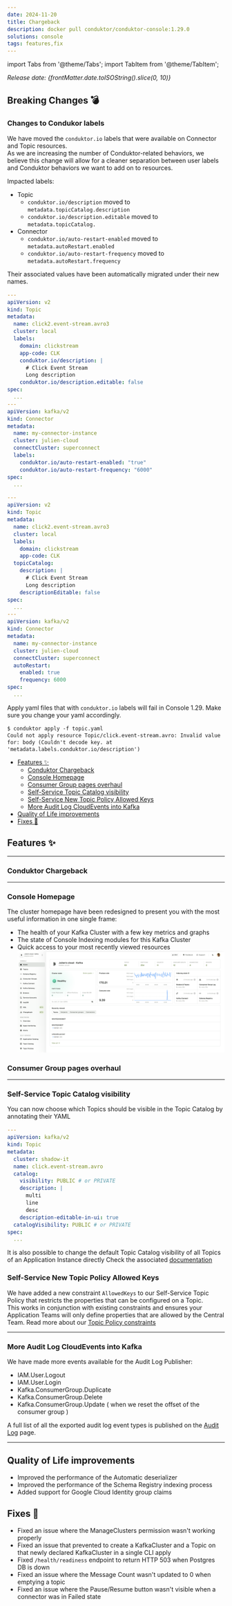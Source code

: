 ```yaml
---
date: 2024-11-20
title: Chargeback
description: docker pull conduktor/conduktor-console:1.29.0
solutions: console
tags: features,fix
---
```



import Tabs from '@theme/Tabs'; import TabItem from '@theme/TabItem';

*Release date: {frontMatter.date.toISOString().slice(0, 10)}*

## Breaking Changes 💣
### Changes to Condukor labels
We have moved the `conduktor.io` labels that were available on Connector and Topic resources.  
As we are increasing the number of Conduktor-related behaviors, we believe this change will
allow for a cleaner separation between user labels and Conduktor behaviors we want to add on to resources.  

Impacted labels:
- Topic
  - `conduktor.io/description` moved to `metadata.topicCatalog.description`
  - `conduktor.io/description.editable` moved to `metadata.topicCatalog.`
- Connector
  - `conduktor.io/auto-restart-enabled` moved to `metadata.autoRestart.enabled`
  - `conduktor.io/auto-restart-frequency` moved to `metadata.autoRestart.frequency`

Their associated values have been automatically migrated under their new names.

<Tabs>
<TabItem value="Before">

````yaml
---
apiVersion: v2
kind: Topic
metadata:
  name: click2.event-stream.avro3
  cluster: local
  labels:
    domain: clickstream
    app-code: CLK
    conduktor.io/description: |
      # Click Event Stream
      Long description
    conduktor.io/description.editable: false
spec:
  ...
---
apiVersion: kafka/v2
kind: Connector
metadata:
  name: my-connector-instance
  cluster: julien-cloud
  connectCluster: superconnect
  labels:
    conduktor.io/auto-restart-enabled: "true"
    conduktor.io/auto-restart-frequency: "6000"
spec:
  ...
````

</TabItem>
<TabItem value="Now">

````yaml
---
apiVersion: v2
kind: Topic
metadata:
  name: click2.event-stream.avro3
  cluster: local
  labels:
    domain: clickstream
    app-code: CLK
  topicCatalog:
    description: |
      # Click Event Stream
      Long description
    descriptionEditable: false
spec:
  ...
---
apiVersion: kafka/v2
kind: Connector
metadata:
  name: my-connector-instance
  cluster: julien-cloud
  connectCluster: superconnect
  autoRestart:
    enabled: true
    frequency: 6000
spec:
  ...  
````

</TabItem>
</Tabs>

Apply yaml files that with `conduktor.io` labels will fail in Console 1.29. Make sure you change your yaml accordingly.
````
$ conduktor apply -f topic.yaml
Could not apply resource Topic/click.event-stream.avro: Invalid value for: body (Couldn't decode key. at 'metadata.labels.conduktor.io/description')
````


- [Features ✨](#features-)
  - [Conduktor Chargeback](#conduktor-chargeback)
  - [Console Homepage](#console-homepage)
  - [Consumer Group pages overhaul](#consumer-group-pages-overhaul)
  - [Self-Service Topic Catalog visibility](#self-service-topic-catalog-visibility)
  - [Self-Service New Topic Policy Allowed Keys](#self-service-new-topic-policy-allowed-keys)
  - [More Audit Log CloudEvents into Kafka](#more-audit-log-cloudevents-into-kafka)
- [Quality of Life improvements](#quality-of-life-improvements)
- [Fixes 🔨](#fixes-)

## Features ✨

***

### Conduktor Chargeback

***

### Console Homepage
The cluster homepage have been redesigned to present you with the most useful information in one single frame:
- The health of your Kafka Cluster with a few key metrics and graphs
- The state of Console Indexing modules for this Kafka Cluster
- Quick access to your most recently viewed resources
![Kafka Connect Wizard](/images/changelog/platform/v29/console-homepage.png)

### Consumer Group pages overhaul


***

### Self-Service Topic Catalog visibility

You can now choose which Topics should be visible in the Topic Catalog by annotating their YAML
````yaml
---
apiVersion: kafka/v2
kind: Topic
metadata:
  cluster: shadow-it
  name: click.event-stream.avro
  catalog:
    visibility: PUBLIC # or PRIVATE
    description: | 
      multi
      line
      desc
    description-editable-in-ui: true
  catalogVisibility: PUBLIC # or PRIVATE
spec:
  ...
````

It is also possible to change the default Topic Catalog visibility of all Topics of an Application Instance directly
Check the associated [documentation](/platform/reference/resource-reference/self-service/#application-instance)

### Self-Service New Topic Policy Allowed Keys
We have added a new constraint `AllowedKeys` to our Self-Service Topic Policy that restricts the properties that can be configured on a Topic.  
This works in conjunction with existing constraints and ensures your Application Teams will only define properties that are allowed by the Central Team.
Read more about our [Topic Policy constraints](/platform/reference/resource-reference/self-service/#policy-constraints)

***

### More Audit Log CloudEvents into Kafka

We have made more events available for the Audit Log Publisher:
- IAM.User.Logout
- IAM.User.Login
- Kafka.ConsumerGroup.Duplicate
- Kafka.ConsumerGroup.Delete
- Kafka.ConsumerGroup.Update ( when we reset the offset of the consumer group )

A full list of all the exported audit log event types is published on the [Audit Log](/platform/navigation/settings/audit-log/#exportable-audit-log-events) page.


***

## Quality of Life improvements
- Improved the performance of the Automatic deserializer
- Improved the performance of the Schema Registry indexing process
- Added support for Google Cloud Identity group claims



## Fixes 🔨
- Fixed an issue where the ManageClusters permission wasn't working properly
- Fixed an issue that prevented to create a KafkaCluster and a Topic on that newly declared KafkaCluster in a single CLI apply
- Fixed `/health/readiness` endpoint to return HTTP 503 when Postgres DB is down
- Fixed an issue where the Message Count wasn't updated to 0 when emptying a topic
- Fixed an issue where the Pause/Resume button wasn't visible when a connector was in Failed state